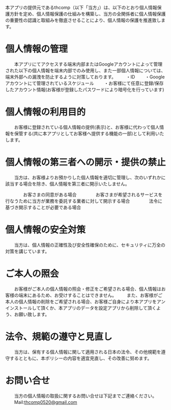 本アプリの提供元であるthcomp（以下「当方」）は、以下のとおり個人情報保護方針を定め、個人情報保護の仕組みを構築し、当方の全関係者に個人情報保護の重要性の認識と取組みを徹底させることにより、個人情報の保護を推進致します。

# 個人情報の管理
　　本アプリにてアクセスする端末内部またはGoogleアカウントによって管理された以下の個人情報を端末内部でのみ使用し、また一部個人情報については、端末外部への漏洩を防止するように対策しております。
　　・ID
　　・Googleアカウントにて管理されているスケジュール
　　・お客様にて任意に登録/保存したアカウント情報(お客様が登録したパスワードにより暗号化を行っています)
# 個人情報の利用目的
　　お客様に登録されている個人情報の提供(表示)と、お客様に代わって個人情報を保管する(共に本アプリとしてお客様へ提供する機能の一部)として利用いたします。
# 個人情報の第三者への開示・提供の禁止
　　当方は、お客様よりお預かりした個人情報を適切に管理し、次のいずれかに該当する場合を除き、個人情報を第三者に開示いたしません。

　　　　お客さまの同意がある場合
　　　　お客さまが希望されるサービスを行なうために当方が業務を委託する業者に対して開示する場合
　　　　法令に基づき開示することが必要である場合

# 個人情報の安全対策
　　当方は、個人情報の正確性及び安全性確保のために、セキュリティに万全の対策を講じています。
# ご本人の照会
　　お客様がご本人の個人情報の照会・修正をご希望される場合、個人情報はお客様の端末にあるため、お受けすることはできません。
　　また、お客様がご本人の個人情報の削除をご希望される場合、お客様ご自身により本アプリをアンインストールして頂くか、本アプリのデータを設定アプリから削除して頂くよう、お願い致します。
# 法令、規範の遵守と見直し
　　当方は、保有する個人情報に関して適用される日本の法令、その他規範を遵守するとともに、本ポリシーの内容を適宜見直し、その改善に努めます。
# お問い合せ
　　当方の個人情報の取扱に関するお問い合せは下記までご連絡ください。
　　Mail:thcomp0520@gmail.com
